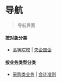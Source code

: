# 导航

> 导航界面

#### 按对象分类
- [高等院校](高等院校/) |  [央企国企](央企国企/)


#### 按业务类型分类
- [采购类业务](institutions_of_higher_learning/) |  [会计准则](state_owned_enterprises/)
